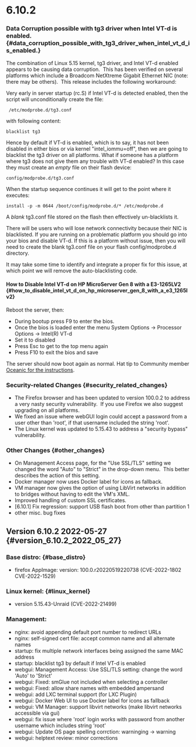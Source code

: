# 6.10.2

### Data Corruption possible with tg3 driver when Intel VT-d is enabled. {#data_corruption_possible_with_tg3_driver_when_intel_vt_d_is_enabled.}

The combination of Linux 5.15 kernel, tg3 driver, and Intel VT-d enabled
appears to be causing data corruption.  This has been verified on
several platforms which include a Broadcom NetXtreme Gigabit Ethernet
NIC (note: there may be others).  This release includes the following
workaround:

Very early in server startup (rc.S) if Intel VT-d is detected enabled,
then the script will unconditionally create the file:

` /etc/modprobe.d/tg3.conf`

with following content:

`blacklist tg3`

Hence by default if VT-d is enabled, which is to say, it has not been
disabled in either bios or via kernel \"intel_iommu=off\", then we are
going to blacklist the tg3 driver on all platforms. What if someone has
a platform where tg3 does not give them any trouble with VT-d enabled?
In this case they must create an *empty* file on their flash device:

`config/modprobe.d/tg3.conf`

When the startup sequence continues it will get to the point where it
executes:

`install -p -m 0644 /boot/config/modprobe.d/* /etc/modprobe.d`

A *blank* tg3.conf file stored on the flash then effectively
un-blacklists it.

There will be users who will lose network connectivity because their NIC
is blacklisted. If you are running on a problematic platform you should
go into your bios and disable VT-d. If this is a platform without issue,
then you will need to create the blank tg3.conf file on your flash
config/modprobe.d directory.

It may take some time to identify and integrate a proper fix for this
issue, at which point we will remove the auto-blacklisting code.

#### **How to Disable Intel VT-d on HP MicroServer Gen 8 with a E3-1265LV2** {#how_to_disable_intel_vt_d_on_hp_microserver_gen_8_with_a_e3_1265lv2}

Reboot the server, then:

-   During bootup press F9 to enter the bios.
-   Once the bios is loaded enter the menu System Options -\> Processor
    Options -\> Intel(R) VT-d
-   Set it to disabled
-   Press Esc to get to the top menu again
-   Press F10 to exit the bios and save

The server should now boot again as normal. Hat tip to Community member
[Oceanic for the
instructions](https://forums.unraid.net/topic/124108-unraid-os-version-6102-available/#comment-1132042).

### Security-related Changes {#security_related_changes}

-   The Firefox browser and has been updated to version 100.0.2 to
    address a very nasty security vulnerability.  If you use Firefox we
    also suggest upgrading on all platforms.
-   We fixed an issue where webGUI login could accept a password from a
    user other than \'root\', if that username included the string
    \'root\'.
-   The Linux kernel was updated to 5.15.43 to address a \"security
    bypass\" vulnerability.

### Other Changes {#other_changes}

-   On Management Access page, for the \"Use SSL/TLS\" setting we
    changed the word \"Auto\" to \"Strict\" in the drop-down menu.  This
    better describes the action of this setting.
-   Docker manager now uses Docker label for icons as fallback.
-   VM manager now gives the option of using LibVirt networks in
    addition to bridges without having to edit the VM\'s XML.
-   Improved handling of custom SSL certificates.
-   \[6.10.1\] Fix regression: support USB flash boot from other than
    partition 1
-   other misc. bug fixes

## Version 6.10.2 2022-05-27 {#version_6.10.2_2022_05_27}

### Base distro: {#base_distro}

-   firefox AppImage: version: 100.0.r20220519220738 (CVE-2022-1802
    CVE-2022-1529)

### Linux kernel: {#linux_kernel}

-   version 5.15.43-Unraid (CVE-2022-21499)

### Management:

-   nginx: avoid appending default port number to redirect URLs
-   nginx: self-signed cert file: accept common name and all alternate
    names
-   startup: fix multiple network interfaces being assigned the same MAC
    address
-   startup: blacklist tg3 by default if Intel VT-d is enabled
-   webgui: Management Access: Use SSL/TLS setting: change the word
    \'Auto\' to \'Strict\'
-   webgui: Fixed: smGlue not included when selecting a controller
-   webgui: Fixed: allow share names with embedded ampersand
-   webgui: add LXC terminal support (for LXC Plugin)
-   webgui: Docker Web UI to use Docker label for icons as fallback
-   webgui: VM Manager: support libvirt networks (make libvirt networks
    accessible via gui)
-   webgui: fix issue where \'root\' login works with password from
    another username which includes string \'root\'
-   webgui: Update OS page spelling corrction: warninging -\> warning
-   webgui: helptext review: minor corrections